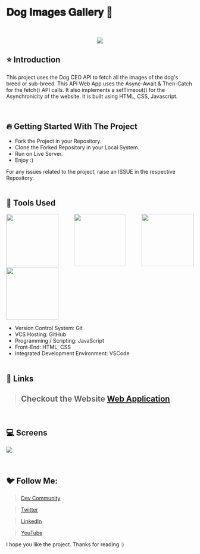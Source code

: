 # 𝐃𝐨𝐠 𝐈𝐦𝐚𝐠𝐞𝐬 𝐆𝐚𝐥𝐥𝐞𝐫𝐲 🚀

<br/>
<p align="center">
<img src="https://user-images.githubusercontent.com/76626529/184529261-16fc2133-730a-4af3-a792-672486b1a654.png">
</p>

## ⭐ Introduction

This project uses the Dog CEO API to fetch all the images of the dog's breed or sub-breed. 
This API Web App uses the Async-Await & Then-Catch for the fetch() API calls. 
It also implements a setTimeout() for the Asynchronicity of the website. 
It is built using HTML, CSS, Javascript.

   <br/>

## 🔥 Getting Started With The Project

-  Fork the Project in your Repository.
-  Clone the Forked Repository in your Local System.
-  Run on Live Server.
-  Enjoy :)

For any issues related to the project, raise an ISSUE in the respective Repository.
<br/>
<br/>

## 🔨 Tools Used

<p align="justify">
<img height="140" width="140" src="https://www.w3.org/html/logo/downloads/HTML5_Logo_256.png">
<img height="140" width="140" src="https://logodix.com/logo/470309.png">
<img height="140" width="140" src="https://upload.wikimedia.org/wikipedia/commons/6/6a/JavaScript-logo.png">
<img height="140" width="140" src="https://code.visualstudio.com/assets/apple-touch-icon.png">
</p>

-  Version Control System: Git
-  VCS Hosting: GitHub
-  Programming / Scripting: JavaScript
-  Front-End: HTML, CSS
-  Integrated Development Environment: VSCode
   <br/>
   <br/>

## 🔗 Links

> ## Checkout the Website [Web Application](https://ayush-kanduri.github.io/Dog-Images-Gallery/)

 <br/>

## 💻 Screens

<p align="justify">
<img src="https://user-images.githubusercontent.com/76626529/184529263-264ff63d-c5e9-4e98-8dfe-2333dfee3a04.jpg">
</p>
<br/>

## 🐦 Follow Me:

> [Dev Community](https://dev.to/ayushkanduri)

> [Twitter](https://twitter.com/ayush_codes)

> [LinkedIn](https://www.linkedin.com/in/ayushkanduri/)

> [YouTube](https://www.youtube.com/channel/UC6c1ajC_2jF7wQp7Y13t2bg)

I hope you like the project. Thanks for reading :)
